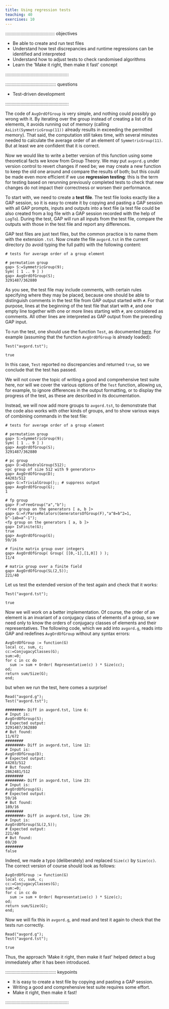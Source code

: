 ```yaml
---
title: Using regression tests
teaching: 40
exercises: 10
---
```


::::::::::::::::::::::::::::::::::::::: objectives

- Be able to create and run test files
- Understand how test discrepancies and runtime regressions can be identified and interpreted
- Understand how to adjust tests to check randomised algorithms
- Learn the 'Make it right, then make it fast' concept

::::::::::::::::::::::::::::::::::::::::::::::::::

:::::::::::::::::::::::::::::::::::::::: questions

- Test-driven development

::::::::::::::::::::::::::::::::::::::::::::::::::

The code of `AvgOrdOfGroup` is very simple, and nothing could possibly go wrong
with it. By iterating over the group instead of creating a list of its elements,
it avoids running out of memory
(calling `AsList(SymmetricGroup(11))` already results in exceeding the permitted
memory). That said, the computation still takes time, with several minutes
needed to calculate the average order of an
element of `SymmetricGroup(11)`. But at least we are confident that it is
correct.

Now we would like to write a better version of this function using some
theoretical facts we know from Group Theory. We may put
`avgord.g` under version control to revert changes if need be;
we may create a new function to keep the old one around and compare the
results of both; but this could be made even more efficient if we
use **regression testing**: this is the term for testing based on
rerunning previously completed tests to check that new changes do not
impact their correctness or worsen their performance.

To start with, we need to create a **test file**. The test file looks
exactly like a GAP session, so it is easy to create it by copying and
pasting a GAP session with all GAP prompts, inputs and outputs into a
text file (a test file could be also created from a log file with a
GAP session recorded with the help of `LogTo`). During the test, GAP will
run all inputs from the test file, compare the outputs with those in the test
file and report any differences.

GAP test files are just text files, but the common practice is to name
them with the extension `.tst`. Now create the file `avgord.tst` in the current directory (to
avoid typing the full path) with the following content:

```source
# tests for average order of a group element

# permutation group
gap> S:=SymmetricGroup(9);
Sym( [ 1 .. 9 ] )
gap> AvgOrdOfGroup(S);
3291487/362880
```

As you see, the test file may include comments, with certain rules specifying
where they may be placed, because one should be able to distinguish comments
in the test file from GAP output started with `#`. For that purpose,
lines at the beginning of the test file that start with `#`, and one empty line
together with one or more lines starting with `#`, are considered as comments.
All other lines are interpreted as GAP output from the preceding GAP input.

To run the test, one should use the function `Test`, as documented
[here](https://www.gap-system.org/Manuals/doc/ref/chap7.html#X87712F9D8732193C).
For example (assuming that the function `AvgOrdOfGroup` is already loaded):

```source
Test("avgord.tst");
```

```output
true
```

In this case, `Test` reported no discrepancies and returned `true`, so we
conclude that the test has passed.

We will not cover the topic of writing a good and comprehensive test suite here,
nor will we cover the various options of the `Test` function, allowing us, for
example, to ignore differences in the output formatting, or to display the progress
of the test, as these are described in its documentation.

Instead, we will now add more groups to `avgord.tst`, to demonstrate that the
code also works with other kinds of groups, and to show various ways of
combining commands in the test file:

```source
# tests for average order of a group element

# permutation group
gap> S:=SymmetricGroup(9);
Sym( [ 1 .. 9 ] )
gap> AvgOrdOfGroup(S);
3291487/362880

# pc group
gap> D:=DihedralGroup(512);
<pc group of size 512 with 9 generators>
gap> AvgOrdOfGroup(D);
44203/512
gap> G:=TrivialGroup();; # suppress output
gap> AvgOrdOfGroup(G);
1

# fp group
gap> F:=FreeGroup("a","b");
<free group on the generators [ a, b ]>
gap> G:=F/ParseRelators(GeneratorsOfGroup(F),"a^8=b^2=1, b^-1ab=a^-1");
<fp group on the generators [ a, b ]>
gap> IsFinite(G);
true
gap> AvgOrdOfGroup(G);
59/16

# finite matrix group over integers
gap> AvgOrdOfGroup( Group( [[0,-1],[1,0]] ) );
11/4

# matrix group over a finite field
gap> AvgOrdOfGroup(SL(2,5));
221/40
```

Let us test the extended version of the test again and check that it works:

```source
Test("avgord.tst");
```

```output
true
```

Now we will work on a better implementation. Of course, the order of an element
is an invariant of a conjugacy class of elements of a group, so we need only to
know the orders of conjugacy classes of elements and their representatives. The
following code, which we add into `avgord.g`, reads into GAP and redefines
`AvgOrdOfGroup` without any syntax errors:

```source
AvgOrdOfGroup := function(G)
local cc, sum, c;
cc:=ConjugacyClasses(G);
sum:=0;
for c in cc do
  sum := sum + Order( Representative(c) ) * Size(cc);
od;
return sum/Size(G);
end;
```

but when we run the test, here comes a surprise!

```source
Read("avgord.g");
Test("avgord.tst");
```

```output
########> Diff in avgord.tst, line 6:
# Input is:
AvgOrdOfGroup(S);
# Expected output:
3291487/362880
# But found:
11/672
########
########> Diff in avgord.tst, line 12:
# Input is:
AvgOrdOfGroup(D);
# Expected output:
44203/512
# But found:
2862481/512
########
########> Diff in avgord.tst, line 23:
# Input is:
AvgOrdOfGroup(G);
# Expected output:
59/16
# But found:
189/16
########
########> Diff in avgord.tst, line 29:
# Input is:
AvgOrdOfGroup(SL(2,5));
# Expected output:
221/40
# But found:
69/20
########
false
```

Indeed, we made a typo (deliberately) and replaced `Size(c)` by `Size(cc)`.
The correct version of course should look as follows:

```source
AvgOrdOfGroup := function(G)
local cc, sum, c;
cc:=ConjugacyClasses(G);
sum:=0;
for c in cc do
  sum := sum + Order( Representative(c) ) * Size(c);
od;
return sum/Size(G);
end;
```

Now we will fix this in `avgord.g`, and read and test it again to check that
the tests run correctly.

```source
Read("avgord.g");
Test("avgord.tst");
```

```output
true
```

Thus, the approach 'Make it right, then make it fast' helped detect a bug
immediately after it has been introduced.

:::::::::::::::::::::::::::::::::::::::: keypoints

- It is easy to create a test file by copying and pasting a GAP session.
- Writing a good and comprehensive test suite requires some effort.
- Make it right, then make it fast!

::::::::::::::::::::::::::::::::::::::::::::::::::


